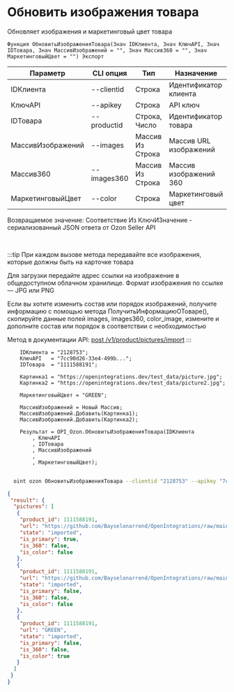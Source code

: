 ﻿---
sidebar_position: 9
---

# Обновить изображения товара
 Обновляет изображения и маркетинговый цвет товара



`Функция ОбновитьИзображенияТовара(Знач IDКлиента, Знач КлючAPI, Знач IDТовара, Знач МассивИзображений = "", Знач Массив360 = "", Знач МаркетинговыйЦвет = "") Экспорт`

  | Параметр | CLI опция | Тип | Назначение |
  |-|-|-|-|
  | IDКлиента | --clientid | Строка | Идентификатор клиента |
  | КлючAPI | --apikey | Строка | API ключ |
  | IDТовара | --productid | Строка, Число | Идентификатор товара |
  | МассивИзображений | --images | Массив Из Строка | Массив URL изображений |
  | Массив360 | --images360 | Массив Из Строка | Массив изображений 360 |
  | МаркетинговыйЦвет | --color | Строка | Маркетинговый цвет |

  
  Возвращаемое значение:   Соответствие Из КлючИЗначение - сериализованный JSON ответа от Ozon Seller API

<br/>

:::tip
При каждом вызове метода передавайте все изображения, которые должны быть на карточке товара

 Для загрузки передайте адрес ссылки на изображение в общедоступном облачном хранилище. Формат изображения по ссылке — JPG или PNG

 Если вы хотите изменить состав или порядок изображений, получите информацию с помощью метода ПолучитьИнформациюОТоваре(), скопируйте данные полей images, images360, color_image, измените и дополните состав или порядок в соответствии с необходимостью

 Метод в документации API: [post /v1/product/pictures/import](https://docs.ozon.ru/api/seller/#operation/ProductAPI_ProductImportPictures)
:::
<br/>


```bsl title="Пример кода"
    IDКлиента = "2128753";
    КлючAPI   = "7cc90d26-33e4-499b...";
    IDТовара  = "1111588191";

    Картинка1 = "https://openintegrations.dev/test_data/picture.jpg";
    Картинка2 = "https://openintegrations.dev/test_data/picture2.jpg";

    МаркетинговыйЦвет = "GREEN";

    МассивИзображений = Новый Массив;
    МассивИзображений.Добавить(Картинка1);
    МассивИзображений.Добавить(Картинка2);

    Результат = OPI_Ozon.ОбновитьИзображенияТовара(IDКлиента
        , КлючAPI
        , IDТовара
        , МассивИзображений
        ,
        , МаркетинговыйЦвет);
```



```sh title="Пример команды CLI"
    
  oint ozon ОбновитьИзображенияТовара --clientid "2128753" --apikey "7cc90d26-33e4-499b..." --productid "1111588191" --images %images% --images360 %images360% --color %color%

```

```json title="Результат"
{
 "result": {
  "pictures": [
   {
    "product_id": 1111588191,
    "url": "https://github.com/Bayselonarrend/OpenIntegrations/raw/main/service/test_data/picture.jpg",
    "state": "imported",
    "is_primary": true,
    "is_360": false,
    "is_color": false
   },
   {
    "product_id": 1111588191,
    "url": "https://github.com/Bayselonarrend/OpenIntegrations/raw/main/service/test_data/picture2.jpg",
    "state": "imported",
    "is_primary": false,
    "is_360": false,
    "is_color": false
   },
   {
    "product_id": 1111588191,
    "url": "GREEN",
    "state": "imported",
    "is_primary": false,
    "is_360": false,
    "is_color": true
   }
  ]
 }
}
```
